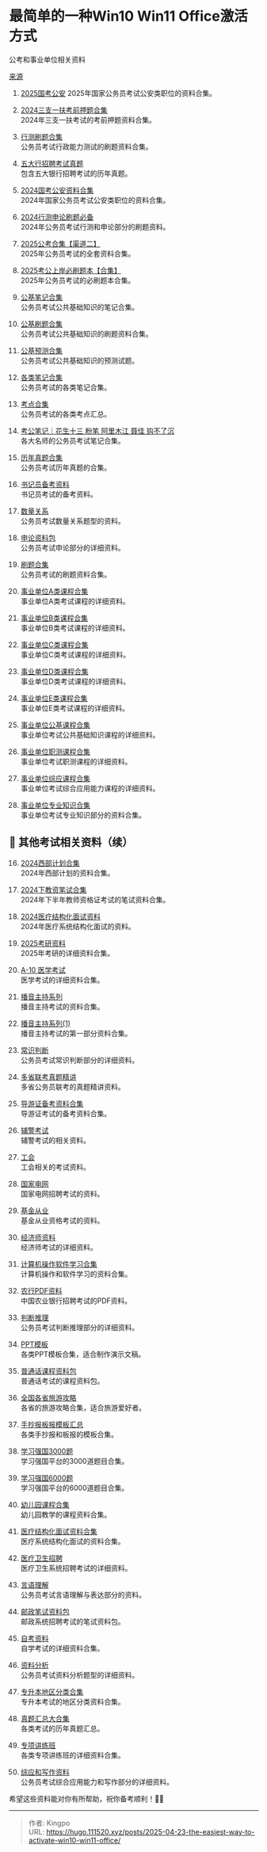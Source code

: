 # 最简单的一种Win10 Win11 Office激活方式


<!--more-->

公考和事业单位相关资料

[来源](https://github.com/hwlvipone/yunduanqiqu#-%E5%85%AC%E8%80%83%E5%92%8C%E4%BA%8B%E4%B8%9A%E5%8D%95%E4%BD%8D%E7%9B%B8%E5%85%B3%E8%B5%84%E6%96%99)

1. [2025国考公安](https://pan.quark.cn/s/4b192e5d43dd) 2025年国家公务员考试公安类职位的资料合集。
    
2. [2024三支一扶考前押题合集](https://pan.quark.cn/s/8dcc18e5c499)  
    2024年三支一扶考试的考前押题资料合集。
    
3. [行测刷题合集](https://pan.quark.cn/s/22a5673e9af7)  
    公务员考试行政能力测试的刷题资料合集。
    
4. [五大行招聘考试真题](https://pan.quark.cn/s/7cf19d052d1c)  
    包含五大银行招聘考试的历年真题。
    
5. [2024国考公安资料合集](https://pan.quark.cn/s/617efd126c81)  
    2024年国家公务员考试公安类职位的资料合集。
    
6. [2024行测申论刷题必备](https://pan.quark.cn/s/91649d21c84d)  
    2024年公务员考试行测和申论部分的刷题资料。
    
7. [2025公考合集【渠道二】](https://pan.quark.cn/s/32e72d0aded8)  
    2025年公务员考试的全套资料合集。
    
8. [2025考公上岸必刷题本【合集】](https://pan.quark.cn/s/74d9f69a4621)  
    2025年公务员考试的必刷题本合集。
    
9. [公基笔记合集](https://pan.quark.cn/s/f636e2e67847)  
    公务员考试公共基础知识的笔记合集。
    
10. [公基刷题合集](https://pan.quark.cn/s/b3a1ef08517e)  
    公务员考试公共基础知识的刷题资料合集。
    
11. [公基预测合集](https://pan.quark.cn/s/ae5f67f06785)  
    公务员考试公共基础知识的预测试题。
    
12. [各类笔记合集](https://pan.quark.cn/s/6db06812f1cd)  
    公务员考试的各类笔记合集。
    
13. [考点合集](https://pan.quark.cn/s/356279b59bde)  
    公务员考试的各类考点汇总。
    
14. [考公笔记｜花生十三 粉笔 阿里木江 聂佳 钩不了沉](https://pan.quark.cn/s/010645c70861)  
    各大名师的公务员考试笔记合集。
    
15. [历年真题合集](https://pan.quark.cn/s/9e3aefa516fd)  
    公务员考试历年真题的合集。
    
16. [书记员备考资料](https://pan.quark.cn/s/d2c40dfc77c5)  
    书记员考试的备考资料。
    
17. [数量关系](https://pan.quark.cn/s/5ea3be69d55a)  
    公务员考试数量关系题型的资料。
    
18. [申论资料包](https://pan.quark.cn/s/ff070ae86b33)  
    公务员考试申论部分的详细资料。
    
19. [刷题合集](https://pan.quark.cn/s/90ac476d80fa)  
    公务员考试的刷题资料合集。
    
20. [事业单位A类课程合集](https://pan.quark.cn/s/766c40047cdc)  
    事业单位A类考试课程的详细资料。
    
21. [事业单位B类课程合集](https://pan.quark.cn/s/665365ac9605)  
    事业单位B类考试课程的详细资料。
    
22. [事业单位C类课程合集](https://pan.quark.cn/s/9a8b6269ecdf)  
    事业单位C类考试课程的详细资料。
    
23. [事业单位D类课程合集](https://pan.quark.cn/s/d1541141755d)  
    事业单位D类考试课程的详细资料。
    
24. [事业单位E类课程合集](https://pan.quark.cn/s/f77dfc10cc03)  
    事业单位E类考试课程的详细资料。
    
25. [事业单位公基课程合集](https://pan.quark.cn/s/fe737d03eaae)  
    事业单位考试公共基础知识课程的详细资料。
    
26. [事业单位职测课程合集](https://pan.quark.cn/s/07f280fc6ec6)  
    事业单位考试职测课程的详细资料。
    
27. [事业单位综应课程合集](https://pan.quark.cn/s/c2208ea89584)  
    事业单位考试综合应用能力课程的详细资料。
    
28. [事业单位专业知识合集](https://pan.quark.cn/s/1c5d715a8ef0)  
    事业单位考试专业知识部分的资料合集。
    

## 🏢 其他考试相关资料（续）

[](https://github.com/hwlvipone/yunduanqiqu#-%E5%85%B6%E4%BB%96%E8%80%83%E8%AF%95%E7%9B%B8%E5%85%B3%E8%B5%84%E6%96%99%E7%BB%AD)

16. [2024西部计划合集](https://pan.quark.cn/s/11504c9a4f59)  
    2024年西部计划的资料合集。
    
17. [2024下教资笔试合集](https://pan.quark.cn/s/ba11bbdda374)  
    2024年下半年教师资格证考试的笔试资料合集。
    
18. [2024医疗结构化面试资料](https://pan.quark.cn/s/1cd7d8b7758b)  
    2024年医疗系统结构化面试的资料。
    
19. [2025考研资料](https://pan.quark.cn/s/e33374094645)  
    2025年考研的详细资料合集。
    
20. [A-10 医学考试](https://pan.quark.cn/s/e6cc3ff6a371)  
    医学考试的详细资料合集。
    
21. [播音主持系列](https://pan.quark.cn/s/f0f453f11cc2)  
    播音主持考试的资料合集。
    
22. [播音主持系列(1)](https://pan.quark.cn/s/d0c08f69047e)  
    播音主持考试的第一部分资料合集。
    
23. [常识判断](https://pan.quark.cn/s/97db43a6e5ea)  
    公务员考试常识判断部分的详细资料。
    
24. [多省联考真题精讲](https://pan.quark.cn/s/89c71c5d12fe)  
    多省公务员联考的真题精讲资料。
    
25. [导游证备考资料合集](https://pan.quark.cn/s/83fc10e70f9c)  
    导游证考试的备考资料合集。
    
26. [辅警考试](https://pan.quark.cn/s/0bd85ee0fb18)  
    辅警考试的相关资料。
    
27. [工会](https://pan.quark.cn/s/849290738158)  
    工会相关的考试资料。
    
28. [国家电网](https://pan.quark.cn/s/69e58a60bb2f)  
    国家电网招聘考试的资料。
    
29. [基金从业](https://pan.quark.cn/s/43fbd46b0d41)  
    基金从业资格考试的资料。
    
30. [经济师资料](https://pan.quark.cn/s/246a6a458caa)  
    经济师考试的详细资料。
    
31. [计算机操作软件学习合集](https://pan.quark.cn/s/20b2b83d330a)  
    计算机操作和软件学习的资料合集。
    
32. [农行PDF资料](https://pan.quark.cn/s/b6ca7e0a02b5)  
    中国农业银行招聘考试的PDF资料。
    
33. [判断推理](https://pan.quark.cn/s/38f59ce6c7bd)  
    公务员考试判断推理部分的详细资料。
    
34. [PPT模板](https://pan.quark.cn/s/00624f43f6f3)  
    各类PPT模板合集，适合制作演示文稿。
    
35. [普通话课程资料包](https://pan.quark.cn/s/adc5836ecf28)  
    普通话考试的课程资料包。
    
36. [全国各省旅游攻略](https://pan.quark.cn/s/4097376a6b4a)  
    各省的旅游攻略合集，适合旅游爱好者。
    
37. [手抄报板报模板汇总](https://pan.quark.cn/s/2dc3a310d3a8)  
    各类手抄报和板报的模板合集。
    
38. [学习强国3000题](https://pan.quark.cn/s/3e0aba899327)  
    学习强国平台的3000道题目合集。
    
39. [学习强国6000题](https://pan.quark.cn/s/c75280783d80)  
    学习强国平台的6000道题目合集。
    
40. [幼儿园课程合集](https://pan.quark.cn/s/52a5f863a5b1)  
    幼儿园教学的课程资料合集。
    
41. [医疗结构化面试资料合集](https://pan.quark.cn/s/a9b765415e83)  
    医疗系统结构化面试的资料合集。
    
42. [医疗卫生招聘](https://pan.quark.cn/s/64bdc4ab2448)  
    医疗卫生系统招聘考试的详细资料。
    
43. [言语理解](https://pan.quark.cn/s/5d061cf8d0f6)  
    公务员考试言语理解与表达部分的资料。
    
44. [邮政笔试资料包](https://pan.quark.cn/s/ec5691fc77a0)  
    邮政系统招聘考试的笔试资料包。
    
45. [自考资料](https://pan.quark.cn/s/d229576c621f)  
    自学考试的详细资料合集。
    
46. [资料分析](https://pan.quark.cn/s/4f02cc6f4404)  
    公务员考试资料分析题型的详细资料。
    
47. [专升本地区分类合集](https://pan.quark.cn/s/9195ea2c7b25)  
    专升本考试的地区分类资料合集。
    
48. [真题汇总大合集](https://pan.quark.cn/s/5c4906598c3b)  
    各类考试的历年真题汇总。
    
49. [专项讲练班](https://pan.quark.cn/s/9ebbd20928f8)  
    各类专项讲练班的详细资料合集。
    
50. [综应和写作资料](https://pan.quark.cn/s/bfb1c74c53d3)  
    公务员考试综合应用能力和写作部分的详细资料。
    

希望这些资料能对你有所帮助，祝你备考顺利！📖💪



---

> 作者: Kingpo  
> URL: https://hugo.111520.xyz/posts/2025-04-23-the-easiest-way-to-activate-win10-win11-office/  

